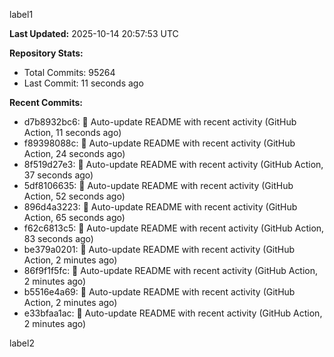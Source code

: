 
label1 
<!-- ACTIVITY_START -->
**Last Updated:** 2025-10-14 20:57:53 UTC

**Repository Stats:**
- Total Commits: 95264
- Last Commit: 11 seconds ago

**Recent Commits:**
- d7b8932bc6: 🤖 Auto-update README with recent activity (GitHub Action, 11 seconds ago)
- f89398088c: 🤖 Auto-update README with recent activity (GitHub Action, 24 seconds ago)
- 8f519d27e3: 🤖 Auto-update README with recent activity (GitHub Action, 37 seconds ago)
- 5df8106635: 🤖 Auto-update README with recent activity (GitHub Action, 52 seconds ago)
- 896d4a3223: 🤖 Auto-update README with recent activity (GitHub Action, 65 seconds ago)
- f62c6813c5: 🤖 Auto-update README with recent activity (GitHub Action, 83 seconds ago)
- be379a0201: 🤖 Auto-update README with recent activity (GitHub Action, 2 minutes ago)
- 86f9f1f5fc: 🤖 Auto-update README with recent activity (GitHub Action, 2 minutes ago)
- b5516e4a69: 🤖 Auto-update README with recent activity (GitHub Action, 2 minutes ago)
- e33bfaa1ac: 🤖 Auto-update README with recent activity (GitHub Action, 2 minutes ago)
<!-- ACTIVITY_END -->

label2
